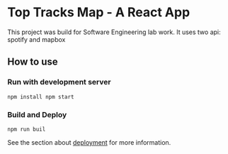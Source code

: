 # Top Tracks Map - A React App

This project was build for Software Engineering lab work. It uses two api: spotify and mapbox

## How to use
### Run with development server
`npm install
npm start`

### Build and Deploy
`npm run buil`

See the section about [deployment](https://facebook.github.io/create-react-app/docs/deployment) for more information.


